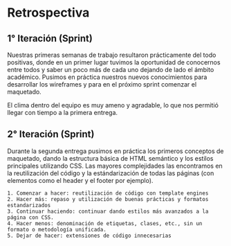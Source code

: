 # Retrospectiva

## 1° Iteración (Sprint)

Nuestras primeras semanas de trabajo resultaron prácticamente del todo positivas, donde en un primer lugar tuvimos la oportunidad de conocernos entre todos y saber un poco más de cada uno dejando de lado el ámbito académico.
Pusimos en práctica nuestros nuevos conocimientos para desarrollar los wireframes y para en el próximo sprint comenzar el maquetado.

El clima dentro del equipo es muy ameno y agradable, lo que nos permitió llegar con tiempo a la primera entrega.


## 2° Iteración (Sprint)

Durante la segunda entrega pusimos en práctica los primeros conceptos de maquetado, dando la estructura básica de HTML semántico y los estilos principales utilizando CSS.
Las mayores complejidades las encontramos en la reutilización del código y la estándarización de todas las páginas (con elementos como el header y el footer por ejemplo).

    1. Comenzar a hacer: reutilización de código con template engines
    2. Hacer más: repaso y utilización de buenas prácticas y formatos estandarizados
    3. Continuar haciendo: continuar dando estilos más avanzados a la página con CSS.
    4. Hacer menos: denominación de etiquetas, clases, etc., sin un formato o metodología unificada.
    5. Dejar de hacer: extensiones de código innecesarias